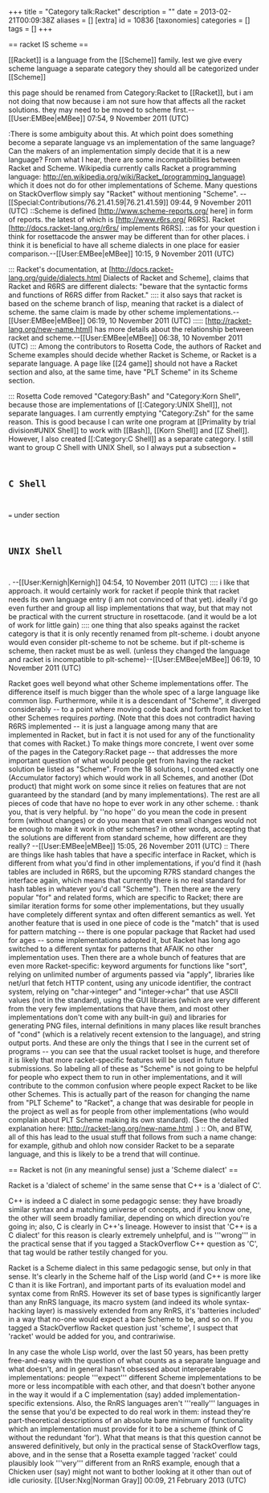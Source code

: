 +++
title = "Category talk:Racket"
description = ""
date = 2013-02-21T00:09:38Z
aliases = []
[extra]
id = 10836
[taxonomies]
categories = []
tags = []
+++

== racket IS scheme ==

[[Racket]] is a language from the [[Scheme]] family. lest we give every scheme language a separate category they should all be categorized under [[Scheme]]

this page should be renamed from Category:Racket to [[Racket]], but i am not doing that now because i am not sure how that affects all the racket solutions. they may need to be moved to scheme first.--[[User:EMBee|eMBee]] 07:54, 9 November 2011 (UTC)

:There is some ambiguity about this. At which point does something become a separate language vs an implementation of the same language? Can the makers of an implementation simply decide that it is a new language? From what I hear, there are some incompatibilities between Racket and Scheme. Wikipedia currently calls Racket a programming language: http://en.wikipedia.org/wiki/Racket_(programming_language) which it does not do for other implementations of Scheme. Many questions on StackOverflow simply say "Racket" without mentioning "Scheme". --[[Special:Contributions/76.21.41.59|76.21.41.59]] 09:44, 9 November 2011 (UTC)
::Scheme is defined [http://www.scheme-reports.org/ here] in form of reports. the latest of which is [http://www.r6rs.org/ R6RS]. Racket [http://docs.racket-lang.org/r6rs/ implements R6RS].
::as for your question i think for rosettacode the answer may be different than for other places. i think it is beneficial to have all scheme dialects in one place for easier comparison.--[[User:EMBee|eMBee]] 10:15, 9 November 2011 (UTC)

::: Racket's documentation, at [http://docs.racket-lang.org/guide/dialects.html Dialects of Racket and Scheme], claims that Racket and R6RS are different dialects: "beware that the syntactic forms and functions of R6RS differ from Racket." 
:::: it also says that racket is based on the scheme branch of lisp, meaning that racket is a dialect of scheme. the same claim is made by other scheme implementations.--[[User:EMBee|eMBee]] 06:19, 10 November 2011 (UTC)
::::: [http://racket-lang.org/new-name.html] has more details about the relationship between racket and scheme.--[[User:EMBee|eMBee]] 06:38, 10 November 2011 (UTC)
::: Among the contributors to Rosetta Code, the authors of Racket and Scheme examples should decide whether Racket is Scheme, or Racket is a separate language. A page like [[24 game]] should not have a Racket section and also, at the same time, have "PLT Scheme" in its Scheme section.

::: Rosetta Code removed "Category:Bash" and "Category:Korn Shell", because those are implementations of [[:Category:UNIX Shell]], not separate languages. I am currently emptying "Category:Zsh" for the same reason. This is good because I can write one program at [[Primality by trial division#UNIX Shell]] to work with [[Bash]], [[Korn Shell]] and [[Z Shell]]. However, I also created [[:Category:C Shell]] as a separate category. I still want to group C Shell with UNIX Shell, so I always put a subsection <code><nowiki>=
## C Shell
=</nowiki></code> under section <code><nowiki>
## UNIX Shell
</nowiki></code>. --[[User:Kernigh|Kernigh]] 04:54, 10 November 2011 (UTC)
:::: i like that approach. it would certainly work for racket if people think that racket needs its own language entry (i am not convinced of that yet). ideally i'd go even further and group all lisp implementations that way, but that may not be practical with the current structure in rosettacode. (and it would be a lot of work for little gain)
:::: one thing that also speaks against the racket category is that it is only recently renamed from plt-scheme. i doubt anyone would even consider plt-scheme to not be scheme. but if plt-scheme is scheme, then racket must be as well. (unless they changed the language and racket is incompatible to plt-scheme)--[[User:EMBee|eMBee]] 06:19, 10 November 2011 (UTC)

Racket goes well beyond what other Scheme implementations offer.  The difference itself is much bigger than the whole spec of a large language like common lisp.  Furthermore, while it is a descendant of "Scheme", it diverged considerably -- to a point where moving code back and forth from Racket to other Schemes requires *porting*.  (Note that this does not contradict having R6RS implemented -- it is just a language among many that are implemented in Racket, but in fact it is not used for any of the functionality that comes with Racket.)  To make things more concrete, I went over some of the pages in the Category:Racket page -- that addresses the more important question of what would people get from having the racket solution be listed as "Scheme".  From the 18 solutions, I counted exactly one (Accumulator factory) which would work in all Schemes, and another (Dot product) that might work on some since it relies on features that are not guaranteed by the standard (and by many implementations).  The rest are all pieces of code that have no hope to ever work in any other scheme.
: thank you, that is very helpful. by ''no hope'' do you mean the code in present form (without changes) or do you mean that even small changes would not be enough to make it work in other schemes? in other words, accepting that the solutions are different from standard scheme, how different are they really? --[[User:EMBee|eMBee]] 15:05, 26 November 2011 (UTC)
:: There are things like hash tables that have a specific interface in Racket, which is different from what you'd find in other implementations, if you'd find it (hash tables are included in R6RS, but the upcoming R7RS standard changes the interface again, which means that currently there is no real standard for hash tables in whatever you'd call "Scheme").  Then there are the very popular "for" and related forms, which are specific to Racket; there are similar iteration forms for some other implementations, but they usually have completely different syntax and often different semantics as well.  Yet another feature that is used in one piece of code is the "match" that is used for pattern matching -- there is one popular package that Racket had used for ages -- some implementations adopted it, but Racket has long ago switched to a different syntax for patterns that AFAIK no other implementation uses.  Then there are a whole bunch of features that are even more Racket-specific: keyword arguments for functions like "sort", relying on unlimited number of arguments passed via "apply", libraries like net/url that fetch HTTP content, using any unicode identifier, the contract system, relying on "char->integer" and "integer->char" that use ASCII values (not in the standard), using the GUI libraries (which are very different from the very few implementations that have them, and most other implementations don't come with any built-in gui) and libraries for generating PNG files, internal definitions in many places like result branches of "cond" (which is a relatively recent extension to the language), and string output ports.  And these are only the things that I see in the current set of programs -- you can see that the usual racket toolset is huge, and therefore it is likely that more racket-specific features will be used in future submissions.  So labeling all of these as "Scheme" is not going to be helpful for people who expect them to run in other implementations, and it will contribute to the common confusion where people expect Racket to be like other Schemes.  This is actually part of the reason for changing the name from "PLT Scheme" to "Racket", a change that was desirable for people in the project as well as for people from other implementations (who would complain about PLT Scheme making its own standard).  (See the detailed explanation here: http://racket-lang.org/new-name.html .)
:: Oh, and BTW, all of this has lead to the usual stuff that follows from such a name change: for example, github and ohloh now consider Racket to be a separate language, and this is likely to be a trend that will continue.

== Racket is not (in any meaningful sense) just a 'Scheme dialect' ==

Racket is a 'dialect of scheme' in the same sense that C++ is a 'dialect of C'.

C++ is indeed a C dialect in some pedagogic sense: they have broadly similar syntax and a matching universe of concepts, and if you know one, the other will seem broadly familiar, depending on which direction you're going in; also, C is clearly in C++'s lineage.  However to insist that 'C++ is a C dialect' for this reason is clearly extremely unhelpful, and is '''wrong''' in the practical sense that if you tagged a StackOverflow C++ question as 'C', that tag would be rather testily changed for you.

Racket is a Scheme dialect in this same pedagogic sense, but only in that sense.  It's clearly in the Scheme half of the Lisp world (and C++ is more like C than it is like Fortran), and important parts of its evaluation model and syntax come from RnRS.  However its set of base types is significantly larger than any RnRS language, its macro system (and indeed its whole syntax-hacking layer) is massively extended from any RnRS, it's 'batteries included' in a way that no-one would expect a bare Scheme to be, and so on.  If you tagged a StackOverflow Racket question just 'scheme', I suspect that 'racket' would be added for you, and contrariwise.

In any case the whole Lisp world, over the last 50 years, has been pretty free-and-easy with the question of what counts as a separate language and what doesn't, and in general hasn't obsessed about interoperable implementations: people '''expect''' different Scheme implementations to be more or less incompatible with each other, and that doesn't bother anyone in the way it would if a C implementation (say) added implementation-specific extensions.   Also, the RnRS languages aren't '''really''' languages in the sense that you'd be expected to do real work in them: instead they're part-theoretical descriptions of an absolute bare minimum of functionality which an implementation must provide for it to be a scheme (think of C without the redundant 'for').  What that means is that this question cannot be answered definitively, but only in the practical sense of StackOverflow tags, above, and in the sense that a Rosetta example tagged 'racket' could plausibly look '''very''' different from an RnRS example, enough that a Chicken user (say) might not want to bother looking at it other than out of idle curiosity. [[User:Nxg|Norman Gray]] 00:09, 21 February 2013 (UTC)
